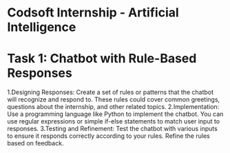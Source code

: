 # Codsoft Internship - Artificial Intelligence 
# Task 1: Chatbot with Rule-Based Responses
1.Designing Responses: Create a set of rules or patterns that the chatbot will recognize and respond to. These rules could cover common greetings, questions about the internship, and other related topics.
2.Implementation: Use a programming language like Python to implement the chatbot. You can use regular expressions or simple if-else statements to match user input to responses.
3.Testing and Refinement: Test the chatbot with various inputs to ensure it responds correctly according to your rules. Refine the rules based on feedback.
